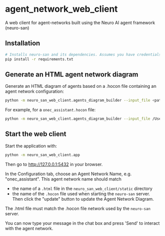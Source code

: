 # agent_network_web_client
A web client for agent-networks built using the Neuro AI agent framework (neuro-san)

## Installation

```bash
# Installs neuro-san and its dependencies. Assumes you have credentials.
pip install -r requirements.txt
```

## Generate an HTML agent network diagram
Generate an HTML diagram of agents based on a .hocon file containing an agent network configuration:

```bash
python -m neuro_san_web_client.agents_diagram_builder --input_file <path_to_hocon_file> --output_file <path_to_output_file>
````

For example, for a `onec_assistant.hocon` file:
```bash
python -m neuro_san_web_client.agents_diagram_builder --input_file /Users/754337/workspace/neuro-san-1c/registries/onec_assistant.hocon --output_file ./neuro_san_web_client/static/onec_assistant.html
````

## Start the web client
Start the application with:
```bash
python -m neuro_san_web_client.app
```
Then go to http://127.0.0.1:5432 in your browser.

In the Configuration tab, choose an Agent Network Name, e.g. "onec_assistant".
This agent network name should match
- the name of a `.html` file in the `neuro_san_web_client/static` directory
- the name of the `.hocon` file used when starting the `neuro-san` server. 
Then click the "update" button to update the Agent Network Diagram.

The .html file must match the .hocon file network used by the `neuro-san` server.

You can now type your message in the chat box and press 'Send' to interact with the agent network.